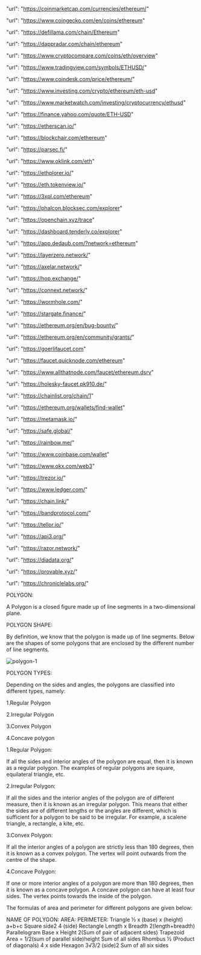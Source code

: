 "url": "https://coinmarketcap.com/currencies/ethereum/"

"url": "https://www.coingecko.com/en/coins/ethereum"

"url": "https://defillama.com/chain/Ethereum"

"url": "https://dappradar.com/chain/ethereum"

"url": "https://www.cryptocompare.com/coins/eth/overview"

"url": "https://www.tradingview.com/symbols/ETHUSD/"

"url": "https://www.coindesk.com/price/ethereum/"

"url": "https://www.investing.com/crypto/ethereum/eth-usd"

"url": "https://www.marketwatch.com/investing/cryptocurrency/ethusd"

"url": "https://finance.yahoo.com/quote/ETH-USD"

"url": "https://etherscan.io/"

"url": "https://blockchair.com/ethereum"

"url": "https://parsec.fi/"

"url": "https://www.oklink.com/eth"

"url": "https://ethplorer.io/"

"url": "https://eth.tokenview.io/"

"url": "https://3xpl.com/ethereum"

"url": "https://phalcon.blocksec.com/explorer"

"url": "https://openchain.xyz/trace"

"url": "https://dashboard.tenderly.co/explorer"

"url": "https://app.dedaub.com/?network=ethereum"

"url": "https://layerzero.network/"

"url": "https://axelar.network/"

"url": "https://hop.exchange/"

"url": "https://connext.network/"

"url": "https://wormhole.com/"

"url": "https://stargate.finance/"

"url": "https://ethereum.org/en/bug-bounty/"

"url": "https://ethereum.org/en/community/grants/"

"url": "https://goerlifaucet.com"

"url": "https://faucet.quicknode.com/ethereum"

"url": "https://www.allthatnode.com/faucet/ethereum.dsrv"

"url": "https://holesky-faucet.pk910.de/"

"url": "https://chainlist.org/chain/1"

"url": "https://ethereum.org/wallets/find-wallet"

"url": "https://metamask.io/"

"url": "https://safe.global/"

"url": "https://rainbow.me/"

"url": "https://www.coinbase.com/wallet"

"url": "https://www.okx.com/web3"

"url": "https://trezor.io/"

"url": "https://www.ledger.com/"

"url": "https://chain.link/"

"url": "https://bandprotocol.com/"

"url": "https://tellor.io/"

"url": "https://api3.org/"

"url": "https://razor.network/"

"url": "https://diadata.org/"

"url": "https://provable.xyz/"

"url": "https://chroniclelabs.org/"


POLYGON:

A Polygon is a closed figure made up of line segments in a two-dimensional plane. 

POLYGON SHAPE:

By definition, we know that the polygon is made up of line segments. Below are the shapes of some polygons that are enclosed by the different number of line segments.

![polygon-1](https://github.com/summaiyashabreen388/polygon.json/assets/160031227/1b2bd57f-7bff-4be2-82d1-40083e8f15f7)

POLYGON TYPES:

Depending on the sides and angles, the polygons are classified into different types, namely:

1.Regular Polygon

2.Irregular Polygon

3.Convex Polygon

4.Concave polygon

1.Regular Polygon:

If all the sides and interior angles of the polygon are equal, then it is known as a regular polygon. The examples of regular polygons are square, equilateral triangle, etc.

2.Irregular Polygon:

If all the sides and the interior angles of the polygon are of different measure, then it is known as an irregular polygon. This means that either the sides are of different lengths or the angles are different, which is sufficient for a polygon to be said to be irregular. For example, a scalene triangle, a rectangle, a kite, etc.

3.Convex Polygon:

If all the interior angles of a polygon are strictly less than 180 degrees, then it is known as a convex polygon. The vertex will point outwards from the centre of the shape.

4.Concave Polygon:

If one or more interior angles of a polygon are more than 180 degrees, then it is known as a concave polygon. A concave polygon can have at least four sides. The vertex points towards the inside of the polygon.

The formulas of area and perimeter for different polygons are given below:

NAME OF POLYGON:          AREA:	                                       PERIMETER:
Triangle         	        ½ x (base) x (height)	                       a+b+c
Square	                  side2	                                       4 (side)
Rectangle	                Length x Breadth	                           2(length+breadth)
Parallelogram	            Base x Height	                               2(Sum of pair of adjacent sides)
Trapezoid	                Area = 1/2(sum of parallel side)height       Sum of all sides
Rhombus            	      ½ (Product of diagonals)	                   4 x side
Hexagon	                  3√3/2 (side)2	                               Sum of all six sides
